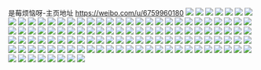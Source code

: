 是莓烦恼呀-主页地址 https://weibo.com/u/6759960180 
![](https://wx4.sinaimg.cn/mw2000/007nu6rOly1h80bos49xmj32c0340kjq.jpg) 
![](https://wx4.sinaimg.cn/mw2000/007nu6rOly1h80bozlcbyj32c0340b2h.jpg) 
![](https://wx4.sinaimg.cn/mw2000/007nu6rOly1h80bppdcqvj32c0340x6w.jpg) 
![](https://wx4.sinaimg.cn/mw2000/007nu6rOly1h80bpvalawj32c0340qva.jpg) 
![](https://wx4.sinaimg.cn/mw2000/007nu6rOly1h80bq4ftqlj32c03404qu.jpg) 
![](https://wx4.sinaimg.cn/mw2000/007nu6rOly1h80bq9cw0gj321f2pxnpg.jpg) 
![](https://wx4.sinaimg.cn/mw2000/007nu6rOly1h80br04he5j32c13401l1.jpg) 
![](https://wx4.sinaimg.cn/mw2000/007nu6rOly1h80bpy9fv0j31o02807wi.jpg) 
![](https://wx4.sinaimg.cn/mw2000/007nu6rOly1h80bquf0duj32c02thu12.jpg) 
![](https://wx4.sinaimg.cn/mw2000/007nu6rOly1h80bqltf3zj32c03401l2.jpg) 
![](https://wx4.sinaimg.cn/mw2000/007nu6rOly1h80bomps5lj32gu340qv9.jpg) 
![](https://wx4.sinaimg.cn/mw2000/007nu6rOly1h80bqfpo8nj32c02ote88.jpg) 
![](https://wx4.sinaimg.cn/mw2000/007nu6rOly1h7ilmslqi0j317b1c37wh.jpg) 
![](https://wx4.sinaimg.cn/mw2000/007nu6rOly1h7ilmqnl4fj33402c04qt.jpg) 
![](https://wx4.sinaimg.cn/mw2000/007nu6rOly1h7ilmxx5frj32p82p8npk.jpg) 
![](https://wx4.sinaimg.cn/mw2000/007nu6rOly1h7iln2jjptj334033nnpg.jpg) 
![](https://wx4.sinaimg.cn/mw2000/007nu6rOly1h73r6ex74uj30q70uen28.jpg) 
![](https://wx4.sinaimg.cn/mw2000/007nu6rOly1h73r6gwbagj32c02bs1kx.jpg) 
![](https://wx4.sinaimg.cn/mw2000/007nu6rOly1h73r6fkf7nj30qu0sg7cj.jpg) 
![](https://wx4.sinaimg.cn/mw2000/007nu6rOly1h73r6e9ma4j32c02j7u0z.jpg) 
![](https://wx4.sinaimg.cn/mw2000/007nu6rOly1h73r6naa4pj3340340x6p.jpg) 
![](https://wx4.sinaimg.cn/mw2000/007nu6rOly1h73r6ptzyxj32c02rz7wk.jpg) 
![](https://wx4.sinaimg.cn/mw2000/007nu6rOly1h6p0viqnhuj32c0340qv6.jpg) 
![](https://wx4.sinaimg.cn/mw2000/007nu6rOly1h6p0vm5z6nj32fs2fpwvk.jpg) 
![](https://wx4.sinaimg.cn/mw2000/007nu6rOly1h6p0vra2qyj329n2uxx6q.jpg) 
![](https://wx4.sinaimg.cn/mw2000/007nu6rOly1h6p0vt8pyxj333y1wutjg.jpg) 
![](https://wx4.sinaimg.cn/mw2000/007nu6rOly1h6p0wfps89j32c033yhdw.jpg) 
![](https://wx4.sinaimg.cn/mw2000/007nu6rOly1h6p0wixj0vj31wo2ec4qq.jpg) 
![](https://wx4.sinaimg.cn/mw2000/007nu6rOly1h6p0wlyodlj32i935sk33.jpg) 
![](https://wx4.sinaimg.cn/mw2000/007nu6rOly1h6p0wo3ba4j31o81s41kx.jpg) 
![](https://wx4.sinaimg.cn/mw2000/007nu6rOly1h6k6xa7pkkj327c27ch2x.jpg) 
![](https://wx4.sinaimg.cn/mw2000/007nu6rOly1h6k6xbggpvj31ag1gke2c.jpg) 
![](https://wx4.sinaimg.cn/mw2000/007nu6rOly1h6k6xdsydyj317e1el43a.jpg) 
![](https://wx4.sinaimg.cn/mw2000/007nu6rOly1h6k6xgy69nj31b41gyti5.jpg) 
![](https://wx4.sinaimg.cn/mw2000/007nu6rOly1h6guzgabzij32c02lre81.jpg) 
![](https://wx4.sinaimg.cn/mw2000/007nu6rOly1h6guzikzvnj32ff2ffaht.jpg) 
![](https://wx4.sinaimg.cn/mw2000/007nu6rOly1h6guzk2msej324m1trn3n.jpg) 
![](https://wx4.sinaimg.cn/mw2000/007nu6rOly1h6guzr347oj32py2pyhdu.jpg) 
![](https://wx4.sinaimg.cn/mw2000/007nu6rOly1h6guzcyccij31yd2gp464.jpg) 
![](https://wx4.sinaimg.cn/mw2000/007nu6rOly1h6guzwkj9zj32wo26hnpg.jpg) 
![](https://wx4.sinaimg.cn/mw2000/007nu6rOly1h6guzstmxnj315t1jq1kx.jpg) 
![](https://wx4.sinaimg.cn/mw2000/007nu6rOly1h6guzy5eefj33402c0qv6.jpg) 
![](https://wx4.sinaimg.cn/mw2000/007nu6rOly1h6guzzg4f1j316u1l54qp.jpg) 
![](https://wx4.sinaimg.cn/mw2000/007nu6rOly1h61to0tp3vj327e1ssh6k.jpg) 
![](https://wx4.sinaimg.cn/mw2000/007nu6rOly1h61to40g1nj316o1kw4q8.jpg) 
![](https://wx4.sinaimg.cn/mw2000/007nu6rOly1h60kw5g7g3j31ur20qavh.jpg) 
![](https://wx4.sinaimg.cn/mw2000/007nu6rOly1h60kwe93xzj33402c07wj.jpg) 
![](https://wx4.sinaimg.cn/mw2000/007nu6rOly1h60kwnc0ymj3340340hdv.jpg) 
![](https://wx4.sinaimg.cn/mw2000/007nu6rOly1h60kx12y4qj33402c0e85.jpg) 
![](https://wx4.sinaimg.cn/mw2000/007nu6rOly1h60kx9mgvzj32cr2cr7wj.jpg) 
![](https://wx4.sinaimg.cn/mw2000/007nu6rOly1h60kxj6wkrj32c03404qs.jpg) 
![](https://wx4.sinaimg.cn/mw2000/007nu6rOly1h5p0cyicytj314x1dju0o.jpg) 
![](https://wx4.sinaimg.cn/mw2000/007nu6rOly1h5p0cuyh9vj31dg1tinpd.jpg) 
![](https://wx4.sinaimg.cn/mw2000/007nu6rOly1h5p0cx52xdj31f31j6b29.jpg) 
![](https://wx4.sinaimg.cn/mw2000/007nu6rOly1h5p0d1jatwj32c0340npg.jpg) 
![](https://wx4.sinaimg.cn/mw2000/007nu6rOly1h52xyzxshwj31so1sou0x.jpg) 
![](https://wx4.sinaimg.cn/mw2000/007nu6rOly1h52xz6k6gej331i2a4hdx.jpg) 
![](https://wx4.sinaimg.cn/mw2000/007nu6rOly1h52xzdi2ibj32i22i2kju.jpg) 
![](https://wx4.sinaimg.cn/mw2000/007nu6rOly1h52y0488emj3340340u11.jpg) 
![](https://wx4.sinaimg.cn/mw2000/007nu6rOly1h52xywmq7yj32qf2qf7wp.jpg) 
![](https://wx4.sinaimg.cn/mw2000/007nu6rOly1h52y06es88j318n1niqv5.jpg) 
![](https://wx4.sinaimg.cn/mw2000/007nu6rOly1h4uxioon9gj31l01y1u0x.jpg) 
![](https://wx4.sinaimg.cn/mw2000/007nu6rOly1h4uxita84rj319k1ore81.jpg) 
![](https://wx4.sinaimg.cn/mw2000/007nu6rOly1h4uxijk671j32c0340e84.jpg) 
![](https://wx4.sinaimg.cn/mw2000/007nu6rOly1h4uxiw5gn5j32c03404qq.jpg) 
![](https://wx4.sinaimg.cn/mw2000/007nu6rOly1h4gpdisoyvj32c02ivkjn.jpg) 
![](https://wx4.sinaimg.cn/mw2000/007nu6rOly1h4gpdj8ajnj30u00spwis.jpg) 
![](https://wx4.sinaimg.cn/mw2000/007nu6rOly1h4bd4010spj30yl1a5ttr.jpg) 
![](https://wx4.sinaimg.cn/mw2000/007nu6rOly1h4bd4nq8ayj32n828w4qr.jpg) 
![](https://wx4.sinaimg.cn/mw2000/007nu6rOly1h4bd4t9mtlj32c03401kz.jpg) 
![](https://wx4.sinaimg.cn/mw2000/007nu6rOly1h4bd3y258pj32ud1f0hdt.jpg) 
![](https://wx4.sinaimg.cn/mw2000/007nu6rOly1h3ye2d4d11j30u013zqd1.jpg) 
![](https://wx4.sinaimg.cn/mw2000/007nu6rOly1h3ye2dp7wdj30xs0u07cj.jpg) 
![](https://wx4.sinaimg.cn/mw2000/007nu6rOly1gxz0ymchdmj31941df7wh.jpg) 
![](https://wx4.sinaimg.cn/mw2000/007nu6rOly1gxz0yusfhej316f1kl1kx.jpg) 
![](https://wx4.sinaimg.cn/mw2000/007nu6rOly1gxz0yiropkj316v1l64qp.jpg) 
![](https://wx4.sinaimg.cn/mw2000/007nu6rOly1gxz0ys2gw9j318p1nl7wh.jpg) 
![](https://wx4.sinaimg.cn/mw2000/007nu6rOly1gtph7x53w2j312q0nltjs.jpg) 
![](https://wx4.sinaimg.cn/mw2000/007nu6rOly1gtph7xq987j30zj0kok0i.jpg) 
![](https://wx4.sinaimg.cn/mw2000/007nu6rOly1gssvhaxgyxj31y821thdt.jpg) 
![](https://wx4.sinaimg.cn/mw2000/007nu6rOly1gssvhejef7j31kw16oazj.jpg) 
![](https://wx4.sinaimg.cn/mw2000/007nu6rOly1gssvhhh8xqj31kw16onf2.jpg) 
![](https://wx4.sinaimg.cn/mw2000/007nu6rOly1gssvhkqr87j32c0340npe.jpg) 
![](https://wx4.sinaimg.cn/mw2000/007nu6rOly1gssvhma5j2j333z26v1kz.jpg) 
![](https://wx4.sinaimg.cn/mw2000/007nu6rOly1gssvhnrkklj32c0340npe.jpg) 
![](https://wx4.sinaimg.cn/mw2000/007nu6rOly1gsc7kt76yxj31f41kwu0z.jpg) 
![](https://wx4.sinaimg.cn/mw2000/007nu6rOly1gsc7kq8k4sj31al1kw7wj.jpg) 
![](https://wx4.sinaimg.cn/mw2000/007nu6rOly1gsc7kyuh8cj31cw1cwqv6.jpg) 
![](https://wx4.sinaimg.cn/mw2000/007nu6rOly1gsc7kwou0sj31kw1kwu0z.jpg) 
![](https://wx4.sinaimg.cn/mw2000/007nu6rOly1gsc7l0n9cej31b310cu0x.jpg) 
![](https://wx4.sinaimg.cn/mw2000/007nu6rOly1gsc7l32b2kj31al1kwe83.jpg) 
![](https://wx4.sinaimg.cn/mw2000/007nu6rOly1gqvuj9ltg7j31j41kw1l0.jpg) 
![](https://wx4.sinaimg.cn/mw2000/007nu6rOly1gqvujgekvaj31fi1kwqv7.jpg) 
![](https://wx4.sinaimg.cn/mw2000/007nu6rOly1gqvuj61ltkj31eg1kwx6r.jpg) 
![](https://wx4.sinaimg.cn/mw2000/007nu6rOly1gqvuii7tgdj31bm1kwnpf.jpg) 
![](https://wx4.sinaimg.cn/mw2000/007nu6rOly1gqtsjjnjjij31kw10mb2a.jpg) 
![](https://wx4.sinaimg.cn/mw2000/007nu6rOly1gqtsk1xj1pj31g31cz1ky.jpg) 
![](https://wx4.sinaimg.cn/mw2000/007nu6rOly1gqtskrxyx2j317r1bqkjm.jpg) 
![](https://wx4.sinaimg.cn/mw2000/007nu6rOly1gqtsmsv3jpj31kw1dx1kz.jpg) 
![](https://wx4.sinaimg.cn/mw2000/007nu6rOly1gqtsj6bcizj319l1evu0y.jpg) 
![](https://wx4.sinaimg.cn/mw2000/007nu6rOly1gqtsmvteuzj31hy1kw4qs.jpg) 
![](https://wx4.sinaimg.cn/mw2000/007nu6rOly1gqtsmyfhocj31kw16o1kz.jpg) 
![](https://wx4.sinaimg.cn/mw2000/007nu6rOly1gqtsmr7f99j31kw1kwu10.jpg) 
![](https://wx4.sinaimg.cn/mw2000/007nu6rOly1gqtsmzmtsmj322s2137wh.jpg) 
![](https://wx4.sinaimg.cn/mw2000/007nu6rOly1gqg1ndo1gqj31f01c7kf1.jpg) 
![](https://wx4.sinaimg.cn/mw2000/007nu6rOly1gqg1njmq0xj31dj1kwe83.jpg) 
![](https://wx4.sinaimg.cn/mw2000/007nu6rOly1gqg1nn6hpvj31j91kwqv7.jpg) 
![](https://wx4.sinaimg.cn/mw2000/007nu6rOly1gqg1nr283uj31fl1kwhdv.jpg) 
![](https://wx4.sinaimg.cn/mw2000/007nu6rOly1gqbfvajzftj316o1kwdw7.jpg) 
![](https://wx4.sinaimg.cn/mw2000/007nu6rOly1gpp8wpy05nj31i21k1ka3.jpg) 
![](https://wx4.sinaimg.cn/mw2000/007nu6rOly1gpp8wss9ptj31wz21o4qp.jpg) 
![](https://wx4.sinaimg.cn/mw2000/007nu6rOly1gpp8ww84opj31kr1dg7ju.jpg) 
![](https://wx4.sinaimg.cn/mw2000/007nu6rOly1gpp91drdjqj31oj1dcnf5.jpg) 
![](https://wx4.sinaimg.cn/mw2000/007nu6rOly1gpid6dvw0lj31kt1nfdy1.jpg) 
![](https://wx4.sinaimg.cn/mw2000/007nu6rOly1gpid6evs7pj31qp1jkk9p.jpg) 
